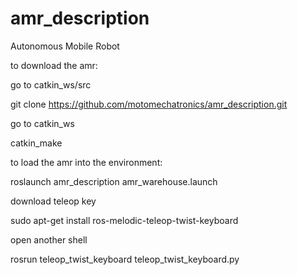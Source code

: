 # amr_description
Autonomous Mobile Robot

to download the amr:

go to catkin_ws/src

git clone https://github.com/motomechatronics/amr_description.git

go to catkin_ws

catkin_make

to load the amr into the environment:

roslaunch amr_description amr_warehouse.launch  

download teleop key

sudo apt-get install ros-melodic-teleop-twist-keyboard

open another shell

rosrun teleop_twist_keyboard teleop_twist_keyboard.py
